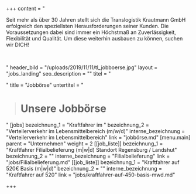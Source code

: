 +++
content = "<p>Seit mehr als über 30 Jahren stellt sich die Translogistik Krautmann GmbH erfolgreich den speziellsten Herausforderungen seiner Kunden. Die Voraussetzungen dabei sind immer ein Höchstmaß an Zuverlässigkeit, Flexibilität und Qualität. Um diese weiterhin ausbauen zu können, suchen wir DICH!</p><p><strong><br></strong></p><p></p><p></p>"
header_bild = "/uploads/2019/11/11/tl_jobboerse.jpg"
layout = "jobs_landing"
seo_description = ""
titel = "<p></p>"
title = "Jobbörse"
untertitel = "<blockquote><h1>Unsere Jobbörse</h1></blockquote>"
[jobs]
bezeichnung_1 = "Kraftfahrer im "
bezeichnung_2 = "Verteilerverkehr im Lebensmittelbereich (m/w/d)"
interne_bezeichnung = "Verteilerverkehr im Lebensmittelbereich"
link = "jobbörse.md"
[menu.main]
parent = "Unternehmen"
weight = 2
[[job_liste]]
bezeichnung_1 = "Kraftfahrer Filialbelieferung (m|w|d) Standort Regensburg / Landshut"
bezeichnung_2 = ""
interne_bezeichnung = "Filialbelieferung"
link = "jobs/Filialbelieferung.md"
[[job_liste]]
bezeichnung_1 = "Kraftfahrer auf 520€ Basis (m|w|d)"
bezeichnung_2 = ""
interne_bezeichnung = "Kraftfahrer auf 520"
link = "jobs/kraftfahrer-auf-450-basis-mwd.md"

+++
